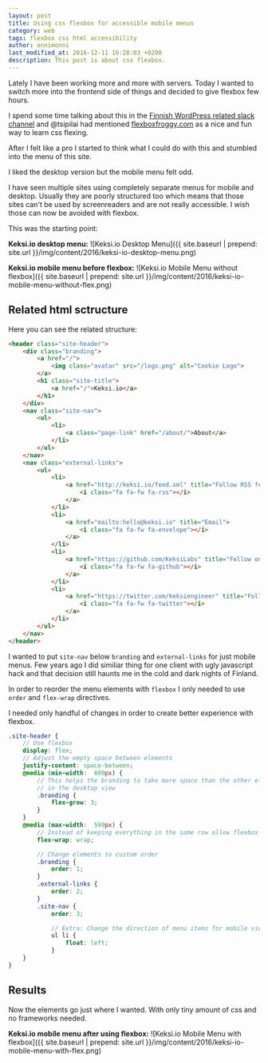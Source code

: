 ```yaml
---
layout: post
title: Using css flexbox for accessible mobile menus
category: web
tags: flexbox css html accessibility
author: onnimonni
last_modified_at: 2016-12-11 16:28:03 +0200
description: This post is about css flexbox.
---
```


Lately I have been working more and more with servers. Today I wanted to switch more into the frontend side of things and decided to give flexbox few hours.

I spend some time talking about this in the [Finnish WordPress related slack channel](https://fi.wordpress.org/chat/) and @tsipilai had mentioned [flexboxfroggy.com](http://flexboxfroggy.com) as a nice and fun way to learn css flexing.

After I felt like a pro I started to think what I could do with this and stumbled into the menu of this site.

I liked the desktop version but the mobile menu felt odd.

I have seen multiple sites using completely separate menus for mobile and desktop. Usually they are poorly structured too which means that those sites can't be used by screenreaders and are not really accessible. I wish those can now be avoided with flexbox.

This was the starting point:

**Keksi.io desktop menu:**
![Keksi.io Desktop Menu]({{ site.baseurl | prepend: site.url }}/img/content/2016/keksi-io-desktop-menu.png)

**Keksi.io mobile menu before flexbox:**
![Keksi.io Mobile Menu without flexbox]({{ site.baseurl | prepend: site.url }}/img/content/2016/keksi-io-mobile-menu-without-flex.png)

## Related html sctructure

Here you can see the related structure:

```html
<header class="site-header">
    <div class="branding">
        <a href="/">
            <img class="avatar" src="/logo.png" alt="Cookie Logo">
        </a>
        <h1 class="site-title">
            <a href="/">Keksi.io</a>
        </h1>
    </div>
    <nav class="site-nav">
        <ul>
            <li>
                <a class="page-link" href="/about/">About</a>
            </li>
        </ul>
    </nav>
    <nav class="external-links">
        <ul>
            <li>
                <a href="http://keksi.io/feed.xml" title="Follow RSS feed">
                    <i class="fa fa-fw fa-rss"></i>
                </a>
            </li>
            <li>
                <a href="mailto:hello@keksi.io" title="Email">
                    <i class="fa fa-fw fa-envelope"></i>
                </a>
            </li>
            <li>
                <a href="https://github.com/KeksiLabs" title="Follow on GitHub">
                    <i class="fa fa-fw fa-github"></i>
                </a>
            </li>
            <li>
                <a href="https://twitter.com/keksiengineer" title="Follow on Twitter">
                    <i class="fa fa-fw fa-twitter"></i>
                </a>
            </li>
        </ul>
    </nav>
</header>
```

I wanted to put `site-nav` below `branding` and `external-links` for just mobile menus. Few years ago I did similiar thing for one client with ugly javascript hack and that decision still haunts me in the cold and dark nights of Finland.

In order to reorder the menu elements with `flexbox` I only needed to use `order` and `flex-wrap` directives.

I needed only handful of changes in order to create better experience with flexbox.

```scss
.site-header {
    // Use flexbox
    display: flex;
    // Adjust the empty space between elements
    justify-content: space-between;
    @media (min-width:  600px) {
        // This helps the branding to take more space than the other elements
        // in the desktop view
        .branding {
            flex-grow: 3;
        }
    }
    @media (max-width:  599px) {
        // Instead of keeping everything in the same row allow flexbox to split them
        flex-wrap: wrap;

        // Change elements to custom order
        .branding {
            order: 1;
        }
        .external-links {
            order: 2;
        }
        .site-nav {
            order: 3;

            // Extra: Change the direction of menu items for mobile view
            ul li {
                float: left;
            }
    }
}
```

## Results

Now the elements go just where I wanted. With only tiny amount of css and no frameworks needed.

**Keksi.io mobile menu after using flexbox:**
![Keksi.io Mobile Menu with flexbox]({{ site.baseurl | prepend: site.url }}/img/content/2016/keksi-io-mobile-menu-with-flex.png)
